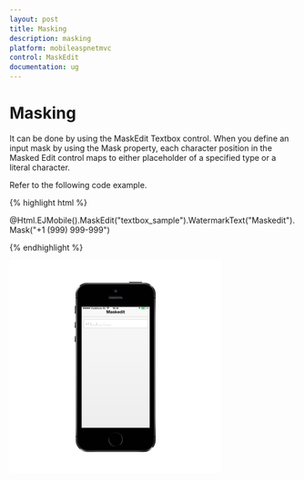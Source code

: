 ```yaml
---
layout: post
title: Masking
description: masking
platform: mobileaspnetmvc
control: MaskEdit
documentation: ug
---
```


# Masking

It can be done by using the MaskEdit Textbox control. When you define an input mask by using the Mask property, each character position in the Masked Edit control maps to either placeholder of a specified type or a literal character.

Refer to the following code example.

{% highlight html %}

@Html.EJMobile().MaskEdit("textbox_sample").WatermarkText("Maskedit").Mask("+1 (999) 999-999")

{% endhighlight %}

![D:/Final Doc/mockup/IMG_0521_iphone5s_spacegrey_portrait.png](Masking_images/Masking_img1.png)



